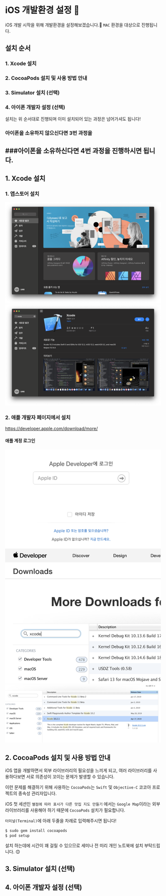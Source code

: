 # iOS 개발환경 설정 🍎

iOS 개발 시작을 위해 개발환경을 설정해보겠습니다.🙌
`MAC` 환경을 대상으로 진행됩니다.

## 설치 순서

### 1. Xcode 설치
### 2. CocoaPods 설치 및 사용 방법 안내
### 3. Simulator 설치 (선택)
### 4. 아이폰 개발자 설정 (선택)

설치는 위 순서대로 진행되며 이미 설치되어 있는 과정은 넘어가셔도 됩니다!


### 아이폰을 소유하지 않으신다면 3번 과정을 
###아이폰을 소유하신다면 4번 과정을 진행하시면 됩니다.  
---

## 1. Xcode 설치

### 1. 앱스토어 설치
![](./images/1.png)
![](./images/2.png)
### 2. 애플 개발자 페이지에서 설치
https://developer.apple.com/download/more/ 

#### 애플 계정 로그인
![](./images/3.png)
![](./images/4.png)
![](./images/5.png)

## 2. CocoaPods 설치 및 사용 방법 안내

iOS 앱을 개발하면서 외부 라이브러리의 필요성을 느끼게 되고, 여러 라이브러리를 사용하다보면 서로 의존성이 꼬이는 문제가 발생할 수 있습니다.

이런 문제를 해결하기 위해 사용하는 `CocoaPods`는 `Swift` 및 `Objective-C` 코코아 프로젝트의 종속성 관리자입니다.


iOS 첫 세션인 `별점에 따라 표시가 다른 맛집 지도 만들기` 에서는 `Google Map`이라는 외부 라이브러리를 사용해야 하기 때문에 `CocoaPods` 설치가 필요합니다.


`터미널(Terminal)`에 아래 두줄을 차례로 입력해주시면 됩니다!

```
$ sudo gem install cocoapods
$ pod setup
```

설치 하는데에 시간이 꽤 걸릴 수 있으므로 세미나 전 미리 개인 노트북에 설치 부탁드립니다. 😊





## 3. Simulator 설치 (선택)


## 4. 아이폰 개발자 설정 (선택)

